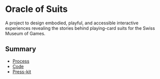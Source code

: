 # Oracle of Suits

A project to design embodied, playful, and accessible interactive experiences revealing the stories behind playing-card suits for the Swiss Museum of Games.

## Summary

- [Process](process/readme.md)
- [Code](code/readme.md)
- [Press-kit](press-kit/readme.md)
